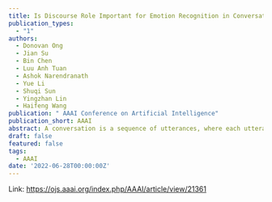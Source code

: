```yaml
---
title: Is Discourse Role Important for Emotion Recognition in Conversation?
publication_types:
  - "1"
authors:
  - Donovan Ong
  - Jian Su
  - Bin Chen
  - Luu Anh Tuan
  - Ashok Narendranath
  - Yue Li
  - Shuqi Sun
  - Yingzhan Lin
  - Haifeng Wang
publication: " AAAI Conference on Artificial Intelligence"
publication_short: AAAI
abstract: A conversation is a sequence of utterances, where each utterance plays a specific discourse role while expressing a particular emotion. This paper proposes a novel method to exploit latent discourse role information of an utterance to determine the emotion it conveys in a conversation. Specifically, we use a variant of the Variational-Autoencoder (VAE) to model the context-aware latent discourse roles of each utterance in an unsupervised way. The latent discourse role representation further equips the utterance representation with a salient clue for more accurate emotion recognition. Our experiments show that our proposed method beats the best-reported performances on three public Emotion Recognition in Conversation datasets. This proves that the discourse role information of an utterance plays an important role in the emotion recognition task, which no previous work has studied.
draft: false
featured: false
tags:
  - AAAI
date: '2022-06-28T00:00:00Z'
---
```

Link: https://ojs.aaai.org/index.php/AAAI/article/view/21361